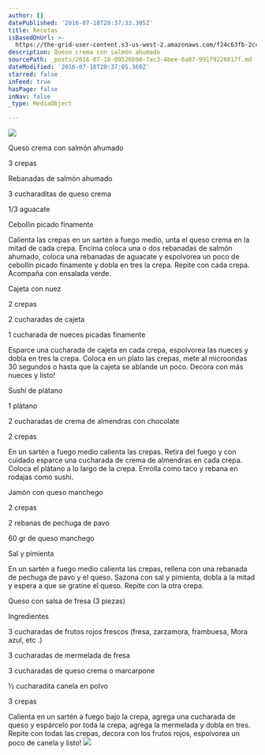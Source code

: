 ```yaml
---
author: []
datePublished: '2016-07-18T20:37:33.305Z'
title: Recetas
isBasedOnUrl: >-
  https://the-grid-user-content.s3-us-west-2.amazonaws.com/f24c63fb-2ccf-4879-a125-07aaa2649b75.jpg
description: Queso crema con salmón ahumado
sourcePath: _posts/2016-07-18-09526b90-7ac3-4bee-8a87-991f9226017f.md
dateModified: '2016-07-18T20:37:05.360Z'
starred: false
inFeed: true
hasPage: false
inNav: false
_type: MediaObject

---
```

![](https://the-grid-user-content.s3-us-west-2.amazonaws.com/f24c63fb-2ccf-4879-a125-07aaa2649b75.jpg)

Queso crema con salmón ahumado

3 crepas

Rebanadas de salmón ahumado

3 cucharaditas de queso crema

1/3 aguacate

Cebollin picado finamente

Calienta las crepas en un sartén a fuego medio, unta el queso crema en la mitad de cada crepa. Encima coloca una o dos rebanadas de salmón ahumado, coloca una rebanadas de aguacate y espolvorea un poco de cebollín picado finamente y dobla en tres la crepa. Repite con cada crepa. Acompaña con ensalada verde.

Cajeta con nuez

2 crepas

2 cucharadas de cajeta

1 cucharada de nueces picadas finamente

Esparce una cucharada de cajeta en cada crepa, espolvorea las nueces y dobla en tres la crepa. Coloca en un plato las crepas, mete al microondas 30 segundos o hasta que la cajeta se ablande un poco. Decora con más nueces y listo!

Sushi de plátano

1 plátano

2 cucharadas de crema de almendras con chocolate

2 crepas

En un sartén a fuego medio calienta las crepas. Retira del fuego y con cuidado esparce una cucharada de crema de almendras en cada crepa. Coloca el plátano a lo largo de la crepa. Enrolla como taco y rebana en rodajas como sushi.

Jamón con queso manchego

2 crepas

2 rebanas de pechuga de pavo

60 gr de queso manchego

Sal y pimienta

En un sartén a fuego medio calienta las crepas, rellena con una rebanada de pechuga de pavo y el queso. Sazona con sal y pimienta, dobla a la mitad y espera a que se gratine el queso. Repite con la otra crepa.

Queso con salsa de fresa (3 piezas)

Ingredientes

3 cucharadas de frutos rojos frescos (fresa, zarzamora, frambuesa, Mora azul, etc .)

3 cucharadas de mermelada de fresa

3 cucharadas de queso crema o marcarpone

½ cucharadita canela en polvo

3 crepas

Calienta en un sartén a fuego bajo la crepa, agrega una cucharada de queso y espárcelo por toda la crepa, agrega la mermelada y dobla en tres. Repite con todas las crepas, decora con los frutos rojos, espolvorea un poco de canela y listo!
![](https://the-grid-user-content.s3-us-west-2.amazonaws.com/875b541e-c31c-4c5f-b959-76629ed2c65d.jpg)